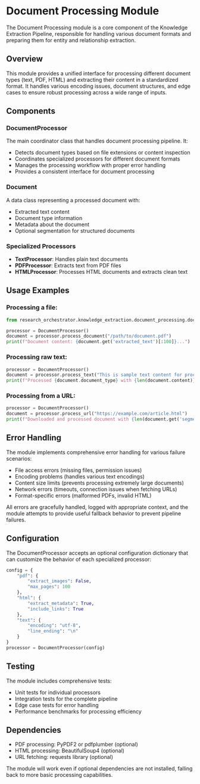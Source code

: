 # Document Processing Module

The Document Processing module is a core component of the Knowledge Extraction Pipeline, responsible for handling various document formats and preparing them for entity and relationship extraction.

## Overview

This module provides a unified interface for processing different document types (text, PDF, HTML) and extracting their content in a standardized format. It handles various encoding issues, document structures, and edge cases to ensure robust processing across a wide range of inputs.

## Components

### DocumentProcessor

The main coordinator class that handles document processing pipeline. It:

- Detects document types based on file extensions or content inspection
- Coordinates specialized processors for different document formats
- Manages the processing workflow with proper error handling
- Provides a consistent interface for document processing

### Document

A data class representing a processed document with:

- Extracted text content
- Document type information
- Metadata about the document
- Optional segmentation for structured documents

### Specialized Processors

- **TextProcessor**: Handles plain text documents
- **PDFProcessor**: Extracts text from PDF files
- **HTMLProcessor**: Processes HTML documents and extracts clean text

## Usage Examples

### Processing a file:

```python
from research_orchestrator.knowledge_extraction.document_processing.document_processor import DocumentProcessor

processor = DocumentProcessor()
document = processor.process_document("/path/to/document.pdf")
print(f"Document content: {document.get('extracted_text')[:100]}...")
```

### Processing raw text:

```python
processor = DocumentProcessor()
document = processor.process_text("This is sample text content for processing.")
print(f"Processed {document.document_type} with {len(document.content)} characters")
```

### Processing from a URL:

```python
processor = DocumentProcessor()
document = processor.process_url("https://example.com/article.html")
print(f"Downloaded and processed document with {len(document.get('segments', []))} segments")
```

## Error Handling

The module implements comprehensive error handling for various failure scenarios:

- File access errors (missing files, permission issues)
- Encoding problems (handles various text encodings)
- Content size limits (prevents processing extremely large documents)
- Network errors (timeouts, connection issues when fetching URLs)
- Format-specific errors (malformed PDFs, invalid HTML)

All errors are gracefully handled, logged with appropriate context, and the module attempts to provide useful fallback behavior to prevent pipeline failures.

## Configuration

The DocumentProcessor accepts an optional configuration dictionary that can customize the behavior of each specialized processor:

```python
config = {
    "pdf": {
        "extract_images": False,
        "max_pages": 100
    },
    "html": {
        "extract_metadata": True,
        "include_links": True
    },
    "text": {
        "encoding": "utf-8",
        "line_ending": "\n"
    }
}
processor = DocumentProcessor(config)
```

## Testing

The module includes comprehensive tests:

- Unit tests for individual processors
- Integration tests for the complete pipeline
- Edge case tests for error handling
- Performance benchmarks for processing efficiency

## Dependencies

- PDF processing: PyPDF2 or pdfplumber (optional)
- HTML processing: BeautifulSoup4 (optional)
- URL fetching: requests library (optional)

The module will work even if optional dependencies are not installed, falling back to more basic processing capabilities.